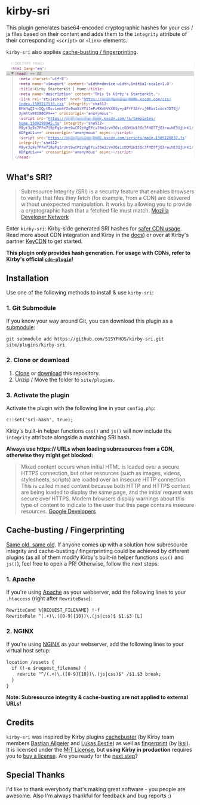 # kirby-sri
This plugin generates base64-encoded cryptographic hashes for your css / js files based on their content and adds them to the `integrity` attribute of their corresponding `<script>` or `<link>` elements.

`kirby-sri` also applies [cache-busting / fingerprinting](#cache-busting--fingerprinting).

![screenshot of the kirby-sri plugin](screenshot.png)

## What's SRI?
> Subresource Integrity (SRI) is a security feature that enables browsers to verify that files they fetch (for example, from a CDN) are delivered without unexpected manipulation. It works by allowing you to provide a cryptographic hash that a fetched file must match.
> [Mozilla Developer Network](https://developer.mozilla.org/en-US/docs/Web/Security/Subresource_Integrity)

Enter `kirby-sri`: Kirby-side generated SRI hashes for [safer CDN usage](https://hacks.mozilla.org/2015/09/subresource-integrity-in-firefox-43/). Read more about CDN integration and Kirby in the [docs](https://getkirby.com/docs/cookbook/kirby-loves-cdn)) or over at Kirby's partner [KeyCDN](https://www.keycdn.com/support/kirby-cdn-integration/) to get started.

**This plugin only provides hash generation. For usage with CDNs, refer to Kirby's official [`cdn-plugin`](https://github.com/getkirby-plugins/cdn-plugin)!**

## Installation
Use one of the following methods to install & use `kirby-sri`:

### 1. Git Submodule

If you know your way around Git, you can download this plugin as a [submodule](https://github.com/blog/2104-working-with-submodules):

```text
git submodule add https://github.com/S1SYPHOS/kirby-sri.git site/plugins/kirby-sri
```

### 2. Clone or download

1. [Clone](https://github.com/S1SYPHOS/kirby-sri.git) or [download](https://github.com/S1SYPHOS/kirby-sri/archive/master.zip)  this repository.
2. Unzip / Move the folder to `site/plugins`.

### 3. Activate the plugin
Activate the plugin with the following line in your `config.php`:

```text
c::set('sri-hash', true);
```

Kirby's built-in helper functions `css()` and `js()` will now include the `integrity` attribute alongside a matching SRI hash.

**Always use https:// URLs when loading subresources from a CDN, otherwise they might get blocked:**

> Mixed content occurs when initial HTML is loaded over a secure HTTPS connection, but other resources (such as images, videos, stylesheets, scripts) are loaded over an insecure HTTP connection. This is called mixed content because both HTTP and HTTPS content are being loaded to display the same page, and the initial request was secure over HTTPS. Modern browsers display warnings about this type of content to indicate to the user that this page contains insecure resources.
> [Google Developers](https://developers.google.com/web/fundamentals/security/prevent-mixed-content/what-is-mixed-content)

## Cache-busting / Fingerprinting
[Same old, same old](https://www.keycdn.com/support/what-is-cache-busting/). If anyone comes up with a solution how subresource integrity and cache-busting / fingerprinting could be achieved by different plugins (as all of them modify Kirby's built-in helper functions `css()` and `js()`), feel free to open a PR! Otherwise, follow the next steps:

### 1. Apache
If you're using [Apache](http://httpd.apache.org/) as your webserver, add the following lines to your `.htaccess` (right after `RewriteBase`):

```
RewriteCond %{REQUEST_FILENAME} !-f
RewriteRule ^(.+)\.([0-9]{10})\.(js|css)$ $1.$3 [L]
```

### 2. NGINX
If you're using [NGINX](https://nginx.org/en/) as your webserver, add the following lines to your virtual host setup:

```
location /assets {
  if (!-e $request_filename) {
    rewrite "^/(.+)\.([0-9]{10})\.(js|css)$" /$1.$3 break;
  }
}
```

**Note: Subresource integrity & cache-busting are not applied to external URLs!**

## Credits
`kirby-sri` was inspired by Kirby plugins [cachebuster](https://github.com/getkirby-plugins/cachebuster-plugin) (by Kirby team members [Bastian Allgeier](https://github.com/bastianallgeier) and [Lukas Bestle](https://github.com/lukasbestle)) as well as [fingerprint](https://github.com/iksi/kirby-fingerprint) (by [Iksi](https://github.com/iksi)). It is licensed under the [MIT License](LICENSE), but **using Kirby in production** requires you to [buy a license](https://getkirby.com/buy). Are you ready for the [next step](https://getkirby.com/next)?

## Special Thanks
I'd like to thank everybody that's making great software - you people are awesome. Also I'm always thankful for feedback and bug reports :)
